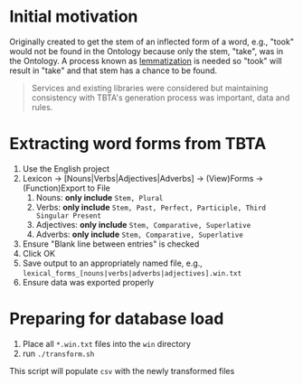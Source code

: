 # Initial motivation

Originally created to get the stem of an inflected form of a word, e.g., "took" would not be found in the Ontology
because only the stem, "take", was in the Ontology.  A process known as [lemmatization](https://en.wikipedia.org/wiki/Lemmatization) is needed so "took" will result
in "take" and that stem has a chance to be found.

> Services and existing libraries were considered but maintaining consistency with TBTA's generation process was important, data and rules.

# Extracting word forms from TBTA

1. Use the English project
1. Lexicon -> [Nouns|Verbs|Adjectives|Adverbs] -> (View)Forms -> (Function)Export to File
	1. Nouns: **only include** `Stem, Plural`
	1. Verbs: **only include** `Stem, Past, Perfect, Participle, Third Singular Present`
	1. Adjectives: **only include** `Stem, Comparative, Superlative`
	1. Adverbs: **only include** `Stem, Comparative, Superlative`
1. Ensure "Blank line between entries" is checked
1. Click OK
1. Save output to an appropriately named file, e.g., `lexical_forms_[nouns|verbs|adverbs|adjectives].win.txt`
1. Ensure data was exported properly

# Preparing for database load

1. Place all `*.win.txt` files into the `win` directory
1. run `./transform.sh`

This script will populate `csv` with the newly transformed files
